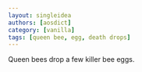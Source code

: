 ```yaml
---
layout: singleidea
authors: [aosdict]
category: [vanilla]
tags: [queen bee, egg, death drops]
---
```

Queen bees drop a few killer bee eggs.
